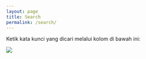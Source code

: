 ```yaml
---
layout: page
title: Search
permalink: /search/
---
```

Ketik kata kunci yang dicari melalui kolom di bawah ini:

<script async src="https://cse.google.com/cse.js?cx=013516926931715179940:qaca1xyybqk"></script>
<div class="gcse-search"></div>

<p><img src="https://github.com/bryantara/bryantara.github.io/blob/master/images/pencarian.jpg"/></p>
